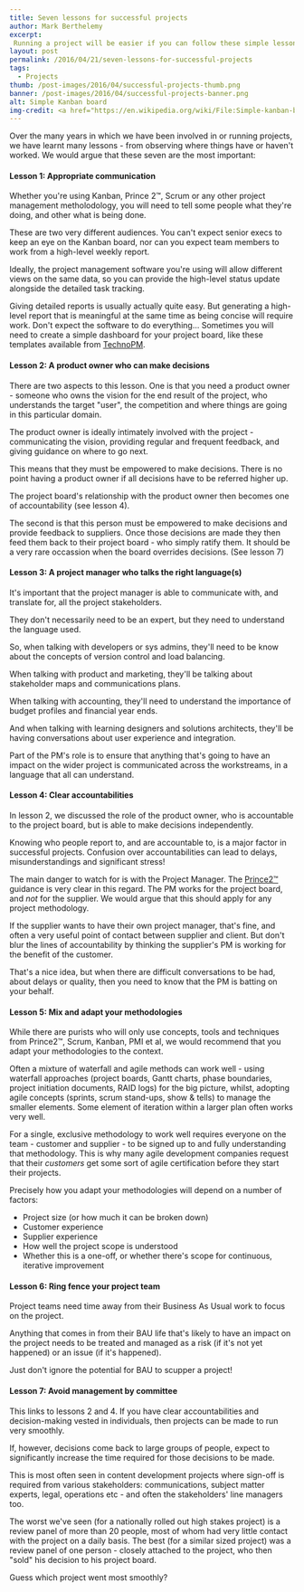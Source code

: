 ```yaml
---
title: Seven lessons for successful projects
author: Mark Berthelemy
excerpt:
 Running a project will be easier if you can follow these simple lessons.
layout: post
permalink: /2016/04/21/seven-lessons-for-successful-projects
tags:
  - Projects
thumb: /post-images/2016/04/successful-projects-thumb.png
banner: /post-images/2016/04/successful-projects-banner.png
alt: Simple Kanban board
img-credit: <a href="https://en.wikipedia.org/wiki/File:Simple-kanban-board-.jpg" target="_blank">Wikipedia</a>
---
```

Over the many years in which we have been involved in or running projects, we have learnt many lessons - from observing where things have or haven't worked. We would argue that these seven are the most important:

#### Lesson 1: Appropriate communication

Whether you're using Kanban, Prince 2&trade;, Scrum or any other project management metholodology, you will need to tell some people what they're doing, and other what is being done.

These are two very different audiences. You can't expect senior execs to keep an eye on the Kanban board, nor can you expect team members to work from a high-level weekly report.

Ideally, the project management software you're using will allow different views on the same data, so you can provide the high-level status update alongside the detailed task tracking.

Giving detailed reports is usually actually quite easy. But generating a high-level report that is meaningful at the same time as being concise will require work. Don't expect the software to do everything... Sometimes you will need to create a simple dashboard for your project board, like these templates available from <a href="http://www.techno-pm.com/p/project-status-report-template-free.html" target="_blank">TechnoPM</a>.

#### Lesson 2: A product owner who can make decisions

There are two aspects to this lesson. One is that you need a product owner - someone who owns the vision for the end result of the project, who understands the target "user", the competition and where things are going in this particular domain.

The product owner is ideally intimately involved with the project - communicating the vision, providing regular and frequent feedback, and giving guidance on where to go next.

This means that they must be empowered to make decisions. There is no point having a product owner if all decisions have to be referred higher up.

The project board's relationship with the product owner then becomes one of accountability (see lesson 4).

The second is that this person must be empowered to make decisions and provide feedback to suppliers. Once those decisions are made they then feed them back to their project board - who simply ratify them. It should be a very rare occassion when the board overrides decisions. (See lesson 7)

#### Lesson 3: A project manager who talks the right language(s)

It's important that the project manager is able to communicate with, and translate for, all the project stakeholders.

They don't necessarily need to be an expert, but they need to understand the language used.

So, when talking with developers or sys admins, they'll need to be know about the concepts of version control and load balancing.

When talking with product and marketing, they'll be talking about stakeholder maps and communications plans.

When talking with accounting, they'll need to understand the importance of budget profiles and financial year ends.

And when talking with learning designers and solutions architects, they'll be having conversations about user experience and integration.

Part of the PM's role is to ensure that anything that's going to have an impact on the wider project is communicated across the workstreams, in a language that all can understand.

#### Lesson 4: Clear accountabilities

In lesson 2, we discussed the role of the product owner, who is accountable to the project board, but is able to make decisions independently.

Knowing who people report to, and are accountable to, is a major factor in successful projects. Confusion over accountabilities can lead to delays, misunderstandings and significant stress!

The main danger to watch for is with the Project Manager. The <a href="https://www.axelos.com/best-practice-solutions/prince2" target="_blank">Prince2&trade;</a> guidance is very clear in this regard. The PM works for the project board, and *not* for the supplier. We would argue that this should apply for any project methodology.

If the supplier wants to have their own project manager, that's fine, and often a very useful point of contact between supplier and client. But don't blur the lines of accountability by thinking the supplier's PM is working for the benefit of the customer.

That's a nice idea, but when there are difficult conversations to be had, about delays or quality, then you need to know that the PM is batting on your behalf.

#### Lesson 5: Mix and adapt your methodologies

While there are purists who will only use concepts, tools and techniques from Prince2&trade;, Scrum, Kanban, PMI et al, we would recommend that you adapt your methodologies to the context.

Often a mixture of waterfall and agile methods can work well - using waterfall approaches (project boards, Gantt charts, phase boundaries, project initiation documents, RAID logs) for the big picture, whilst, adopting agile concepts (sprints, scrum stand-ups, show & tells) to manage the smaller elements. Some element of iteration within a larger plan often works very well.

For a single, exclusive methodology to work well requires everyone on the team - customer and supplier - to be signed up to and fully understanding that methodology. This is why many agile development companies request that their *customers* get some sort of agile certification before they start their projects.

Precisely how you adapt your methodologies will depend on a number of factors:

- Project size (or how much it can be broken down)
- Customer experience
- Supplier experience
- How well the project scope is understood
- Whether this is a one-off, or whether there's scope for continuous, iterative improvement

#### Lesson 6: Ring fence your project team

Project teams need time away from their Business As Usual work to focus on the project.

Anything that comes in from their BAU life that's likely to have an impact on the project needs to be treated and managed as a risk (if it's not yet happened) or an issue (if it's happened).

Just don't ignore the potential for BAU to scupper a project!

#### Lesson 7: Avoid management by committee

This links to lessons 2 and 4. If you have clear accountabilities and decision-making vested in individuals, then projects can be made to run very smoothly.

If, however, decisions come back to large groups of people, expect to significantly increase the time required for those decisions to be made.

This is most often seen in content development projects where sign-off is required from various stakeholders: communications, subject matter experts, legal, operations etc - and often the stakeholders' line managers too.

The worst we've seen (for a nationally rolled out high stakes project) is a review panel of more than 20 people, most of whom had very little contact with the project on a daily basis. The best (for a similar sized project) was a review panel of one person - closely attached to the project, who then "sold" his decision to his project board.

Guess which project went most smoothly?
